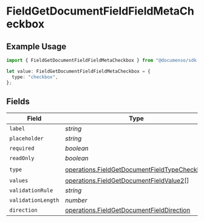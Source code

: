 # FieldGetDocumentFieldFieldMetaCheckbox

## Example Usage

```typescript
import { FieldGetDocumentFieldFieldMetaCheckbox } from "@documenso/sdk-typescript/models/operations";

let value: FieldGetDocumentFieldFieldMetaCheckbox = {
  type: "checkbox",
};
```

## Fields

| Field                                                                                                        | Type                                                                                                         | Required                                                                                                     | Description                                                                                                  |
| ------------------------------------------------------------------------------------------------------------ | ------------------------------------------------------------------------------------------------------------ | ------------------------------------------------------------------------------------------------------------ | ------------------------------------------------------------------------------------------------------------ |
| `label`                                                                                                      | *string*                                                                                                     | :heavy_minus_sign:                                                                                           | N/A                                                                                                          |
| `placeholder`                                                                                                | *string*                                                                                                     | :heavy_minus_sign:                                                                                           | N/A                                                                                                          |
| `required`                                                                                                   | *boolean*                                                                                                    | :heavy_minus_sign:                                                                                           | N/A                                                                                                          |
| `readOnly`                                                                                                   | *boolean*                                                                                                    | :heavy_minus_sign:                                                                                           | N/A                                                                                                          |
| `type`                                                                                                       | [operations.FieldGetDocumentFieldTypeCheckbox](../../models/operations/fieldgetdocumentfieldtypecheckbox.md) | :heavy_check_mark:                                                                                           | N/A                                                                                                          |
| `values`                                                                                                     | [operations.FieldGetDocumentFieldValue2](../../models/operations/fieldgetdocumentfieldvalue2.md)[]           | :heavy_minus_sign:                                                                                           | N/A                                                                                                          |
| `validationRule`                                                                                             | *string*                                                                                                     | :heavy_minus_sign:                                                                                           | N/A                                                                                                          |
| `validationLength`                                                                                           | *number*                                                                                                     | :heavy_minus_sign:                                                                                           | N/A                                                                                                          |
| `direction`                                                                                                  | [operations.FieldGetDocumentFieldDirection](../../models/operations/fieldgetdocumentfielddirection.md)       | :heavy_minus_sign:                                                                                           | N/A                                                                                                          |